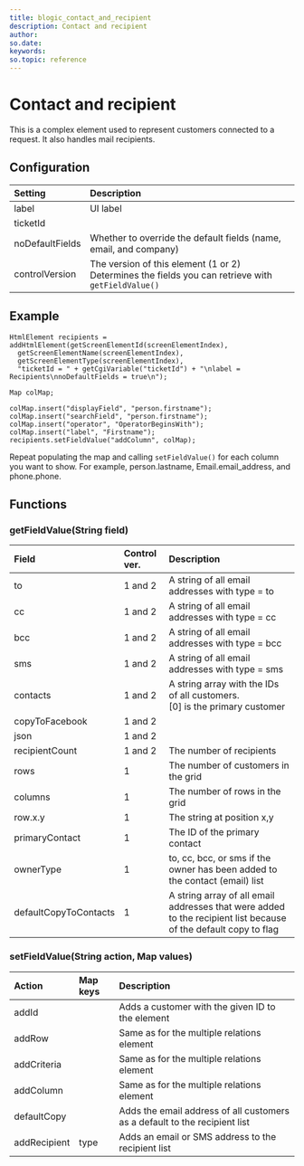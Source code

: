 ```yaml
---
title: blogic_contact_and_recipient
description: Contact and recipient
author:
so.date:
keywords:
so.topic: reference
---
```


# Contact and recipient

This is a complex element used to represent customers connected to a request. It also handles mail recipients.

## Configuration

| Setting         | Description                                                                                            |
|:----------------|:-------------------------------------------------------------------------------------------------------|
| label           | UI label                                                                                               |
| ticketId        |                                                                                                        |
| noDefaultFields | Whether to override the default fields (name, email, and company)                                      |
| controlVersion  | The version of this element (1 or 2)<br>Determines the fields you can retrieve with `getFieldValue()` |

## Example

```crmscript
HtmlElement recipients = addHtmlElement(getScreenElementId(screenElementIndex),
  getScreenElementName(screenElementIndex),
  getScreenElementType(screenElementIndex),
  "ticketId = " + getCgiVariable("ticketId") + "\nlabel = Recipients\nnoDefaultFields = true\n");

Map colMap;

colMap.insert("displayField", "person.firstname");
colMap.insert("searchField", "person.firstname");
colMap.insert("operator", "OperatorBeginsWith");
colMap.insert("label", "Firstname");
recipients.setFieldValue("addColumn", colMap);
```

Repeat populating the map and calling `setFieldValue()` for each column you want to show. For example, person.lastname, Email.email_address, and phone.phone.

## Functions

### getFieldValue(String field)

| Field          | Control ver. | Description                                     |
|:---------------|:-------------|:------------------------------------------------|
| to             | 1 and 2      | A string of all email addresses with type = to  |
| cc             | 1 and 2      | A string of all email addresses with type = cc  |
| bcc            | 1 and 2      | A string of all email addresses with type = bcc |
| sms            | 1 and 2      | A string of all email addresses with type = sms |
| contacts       | 1 and 2      | A string array with the IDs of all customers.<br> [0] is the primary customer |
| copyToFacebook | 1 and 2      |                                                 |
| json           | 1 and 2      |                                                 |
| recipientCount | 1 and 2      | The number of recipients                        |
| rows           | 1            | The number of customers in the grid             |
| columns        | 1            | The number of rows in the grid                  |
| row.x.y        | 1            | The string at position x,y                      |
| primaryContact | 1            | The ID of the primary contact                   |
| ownerType      | 1            | to, cc, bcc, or sms if the owner has been added to the contact (email) list |
| defaultCopyToContacts | 1     | A string array of all email addresses that were added to the recipient list because of the default copy to flag |

### setFieldValue(String action, Map values)

| Action       | Map keys | Description                                        |
|:-------------|:---------|:---------------------------------------------------|
| addId        |          | Adds a customer with the given ID to the element   |
| addRow       |          | Same as for the multiple relations element         |
| addCriteria  |          | Same as for the multiple relations element         |
| addColumn    |          | Same as for the multiple relations element         |
| defaultCopy  |          | Adds the email address of all customers as a default to the recipient list |
| addRecipient | type     | Adds an email or SMS address to the recipient list |
